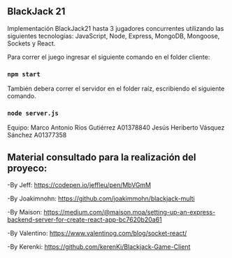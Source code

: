 ## BlackJack 21

Implementación BlackJack21 hasta 3 jugadores concurrentes utilizando las siguientes tecnologías: JavaScript, Node, Express, MongoDB, Mongoose, Sockets y React.

Para correr el juego ingresar el siguiente comando en el folder cliente:

### `npm start`

También debera correr el servidor en el folder raíz, escribiendo el siguiente comando.

### `node server.js`

Equipo:
  Marco Antonio Ríos Gutiérrez A01378840
  Jesús Heriberto Vásquez Sánchez A01377358
  
## Material consultado para la realización del proyeco:
-By Jeff: https://codepen.io/jeffleu/pen/MbVGmM

-By Joakimnohn: https://github.com/joakimmohn/blackjack-multi

-By Maison: https://medium.com/@maison.moa/setting-up-an-express-backend-server-for-create-react-app-bc7620b20a61

-By Valentino: https://www.valentinog.com/blog/socket-react/

-By Kerenki: https://github.com/kerenKi/Blackjack-Game-Client
